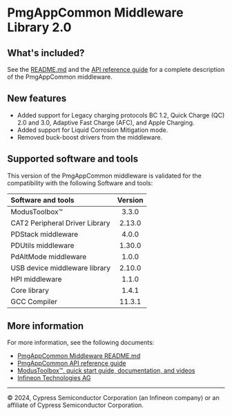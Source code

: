 # PmgAppCommon Middleware Library 2.0

## What's included?

See the [README.md](./README.md) and the [API reference guide](https://infineon.github.io/pmg-app-common/html/index.html) for a complete description of the PmgAppCommon middleware.

## New features

* Added support for Legacy charging protocols BC 1.2, Quick Charge (QC) 2.0 and 3.0, Adaptive Fast Charge (AFC), and Apple Charging.
* Added support for Liquid Corrosion Mitigation mode.
* Removed buck-boost drivers from the middleware.


## Supported software and tools

This version of the PmgAppCommon middleware is validated for the compatibility with the following Software and tools:

| Software and tools                                      | Version |
| :---                                                    | :----:  |
| ModusToolbox&trade;                                     | 3.3.0   |
| CAT2 Peripheral Driver Library                          | 2.13.0  |
| PDStack middleware                                      | 4.0.0   |
| PDUtils middleware                                      | 1.30.0  |
| PdAltMode middleware                                    | 1.0.0   |
| USB device middleware library                           | 2.10.0  |
| HPI middleware                                          | 1.1.0   |
| Core library                                            | 1.4.1   |
| GCC Compiler                                            | 11.3.1  |

## More information

For more information, see the following documents:

* [PmgAppCommon Middleware README.md](./README.md)
* [PmgAppCommon API reference guide](https://infineon.github.io/pmg-app-common/html/index.html)
* [ModusToolbox&trade;, quick start guide, documentation, and videos](https://www.infineon.com/modustoolbox)
* [Infineon Technologies AG](https://www.infineon.com)

---
© 2024, Cypress Semiconductor Corporation (an Infineon company) or an affiliate of Cypress Semiconductor Corporation.
